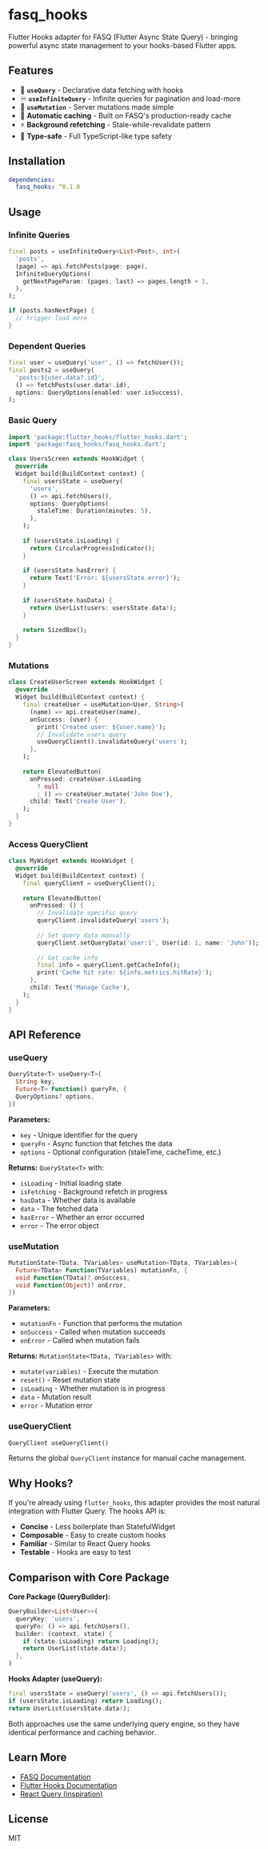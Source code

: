 # fasq_hooks

Flutter Hooks adapter for FASQ (Flutter Async State Query) - bringing powerful async state management to your hooks-based Flutter apps.

## Features

- 🎣 **`useQuery`** - Declarative data fetching with hooks
- ♾️ **`useInfiniteQuery`** - Infinite queries for pagination and load-more
- 🔄 **`useMutation`** - Server mutations made simple
- 🚀 **Automatic caching** - Built on FASQ's production-ready cache
- ⚡ **Background refetching** - Stale-while-revalidate pattern
- 🎯 **Type-safe** - Full TypeScript-like type safety

## Installation

```yaml
dependencies:
  fasq_hooks: ^0.1.0
```

## Usage
### Infinite Queries

```dart
final posts = useInfiniteQuery<List<Post>, int>(
  'posts',
  (page) => api.fetchPosts(page: page),
  InfiniteQueryOptions(
    getNextPageParam: (pages, last) => pages.length + 1,
  ),
);

if (posts.hasNextPage) {
  // trigger load more
}
```

### Dependent Queries

```dart
final user = useQuery('user', () => fetchUser());
final posts2 = useQuery(
  'posts:${user.data?.id}',
  () => fetchPosts(user.data!.id),
  options: QueryOptions(enabled: user.isSuccess),
);
```

### Basic Query

```dart
import 'package:flutter_hooks/flutter_hooks.dart';
import 'package:fasq_hooks/fasq_hooks.dart';

class UsersScreen extends HookWidget {
  @override
  Widget build(BuildContext context) {
    final usersState = useQuery(
      'users',
      () => api.fetchUsers(),
      options: QueryOptions(
        staleTime: Duration(minutes: 5),
      ),
    );
    
    if (usersState.isLoading) {
      return CircularProgressIndicator();
    }
    
    if (usersState.hasError) {
      return Text('Error: ${usersState.error}');
    }
    
    if (usersState.hasData) {
      return UserList(users: usersState.data!);
    }
    
    return SizedBox();
  }
}
```

### Mutations

```dart
class CreateUserScreen extends HookWidget {
  @override
  Widget build(BuildContext context) {
    final createUser = useMutation<User, String>(
      (name) => api.createUser(name),
      onSuccess: (user) {
        print('Created user: ${user.name}');
        // Invalidate users query
        useQueryClient().invalidateQuery('users');
      },
    );
    
    return ElevatedButton(
      onPressed: createUser.isLoading 
        ? null 
        : () => createUser.mutate('John Doe'),
      child: Text('Create User'),
    );
  }
}
```

### Access QueryClient

```dart
class MyWidget extends HookWidget {
  @override
  Widget build(BuildContext context) {
    final queryClient = useQueryClient();
    
    return ElevatedButton(
      onPressed: () {
        // Invalidate specific query
        queryClient.invalidateQuery('users');
        
        // Set query data manually
        queryClient.setQueryData('user:1', User(id: 1, name: 'John'));
        
        // Get cache info
        final info = queryClient.getCacheInfo();
        print('Cache hit rate: ${info.metrics.hitRate}');
      },
      child: Text('Manage Cache'),
    );
  }
}
```

## API Reference

### useQuery

```dart
QueryState<T> useQuery<T>(
  String key,
  Future<T> Function() queryFn, {
  QueryOptions? options,
})
```

**Parameters:**
- `key` - Unique identifier for the query
- `queryFn` - Async function that fetches the data
- `options` - Optional configuration (staleTime, cacheTime, etc.)

**Returns:** `QueryState<T>` with:
- `isLoading` - Initial loading state
- `isFetching` - Background refetch in progress
- `hasData` - Whether data is available
- `data` - The fetched data
- `hasError` - Whether an error occurred
- `error` - The error object

### useMutation

```dart
MutationState<TData, TVariables> useMutation<TData, TVariables>(
  Future<TData> Function(TVariables) mutationFn, {
  void Function(TData)? onSuccess,
  void Function(Object)? onError,
})
```

**Parameters:**
- `mutationFn` - Function that performs the mutation
- `onSuccess` - Called when mutation succeeds
- `onError` - Called when mutation fails

**Returns:** `MutationState<TData, TVariables>` with:
- `mutate(variables)` - Execute the mutation
- `reset()` - Reset mutation state
- `isLoading` - Whether mutation is in progress
- `data` - Mutation result
- `error` - Mutation error

### useQueryClient

```dart
QueryClient useQueryClient()
```

Returns the global `QueryClient` instance for manual cache management.

## Why Hooks?

If you're already using `flutter_hooks`, this adapter provides the most natural integration with Flutter Query. The hooks API is:

- **Concise** - Less boilerplate than StatefulWidget
- **Composable** - Easy to create custom hooks
- **Familiar** - Similar to React Query hooks
- **Testable** - Hooks are easy to test

## Comparison with Core Package

**Core Package (QueryBuilder):**
```dart
QueryBuilder<List<User>>(
  queryKey: 'users',
  queryFn: () => api.fetchUsers(),
  builder: (context, state) {
    if (state.isLoading) return Loading();
    return UserList(state.data!);
  },
)
```

**Hooks Adapter (useQuery):**
```dart
final usersState = useQuery('users', () => api.fetchUsers());
if (usersState.isLoading) return Loading();
return UserList(usersState.data!);
```

Both approaches use the same underlying query engine, so they have identical performance and caching behavior.

## Learn More

- [FASQ Documentation](../fasq/README.md)
- [Flutter Hooks Documentation](https://pub.dev/packages/flutter_hooks)
- [React Query (inspiration)](https://tanstack.com/query/latest)

## License

MIT
